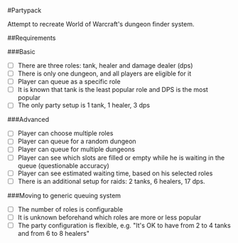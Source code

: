 #Partypack

Attempt to recreate World of Warcraft's dungeon finder system.

##Requirements

###Basic

- [ ] There are three roles: tank, healer and damage dealer (dps)
- [ ] There is only one dungeon, and all players are eligible for it
- [ ] Player can queue as a specific role
- [ ] It is known that tank is the least popular role and DPS is the most popular
- [ ] The only party setup is 1 tank, 1 healer, 3 dps

###Advanced

- [ ] Player can choose multiple roles
- [ ] Player can queue for a random dungeon
- [ ] Player can queue for multiple dungeons
- [ ] Player can see which slots are filled or empty while he is waiting in the queue (questionable accuracy)
- [ ] Player can see estimated waiting time, based on his selected roles
- [ ] There is an additional setup for raids: 2 tanks, 6 healers, 17 dps.

###Moving to generic queuing system

- [ ] The number of roles is configurable
- [ ] It is unknown beforehand which roles are more or less popular
- [ ] The party configuration is flexible, e.g. "It's OK to have from 2 to 4 tanks and from 6 to 8 healers"